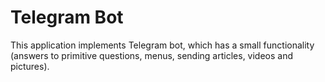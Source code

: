 # Telegram Bot
This application implements Telegram bot, which has a small functionality (answers to primitive questions, menus, sending articles, videos and pictures).
